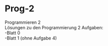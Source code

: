 # Prog-2
Programmieren 2 <br>
Lösungen zu den Programmierung 2 Aufgaben: <br>
-Blatt 0 <br>
-Blatt 1 (ohne Aufgabe 4) <br>

